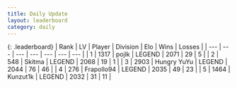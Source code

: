 ```yaml
---
title: Daily Update
layout: leaderboard
category: daily
---
```


{: .leaderboard}
| Rank | LV | Player | Division | Elo | Wins | Losses |
| --- | --- | --- | --- | --- | --- | --- |
| <span data-change="3">1</span> | 1317 | <span title="ID: 4783">pojlk</span> | LEGEND | <span data-change="65">2071</span> | <span data-change="15">29</span> | <span data-change="4">5</span> |
| <span data-change="-1">2</span> | 548 | <span title="ID: 402846">Skitma</span> | LEGEND | <span data-change="0">2068</span> | <span data-change="0">19</span> | <span data-change="0">1</span> |
| <span data-change="8">3</span> | 2903 | <span title="ID: 164871">Hungry YuYu</span> | LEGEND | <span data-change="98">2044</span> | <span data-change="18">76</span> | <span data-change="4">46</span> |
| <span data-change="18">4</span> | 276 | <span title="ID: 712150">Frapollo94</span> | LEGEND | <span data-change="144">2035</span> | <span data-change="36">49</span> | <span data-change="16">23</span> |
| <span data-change="-3">5</span> | 1464 | <span title="ID: 392407">Kunzut1k</span> | LEGEND | <span data-change="9">2032</span> | <span data-change="1">31</span> | <span data-change="0">11</span> |
